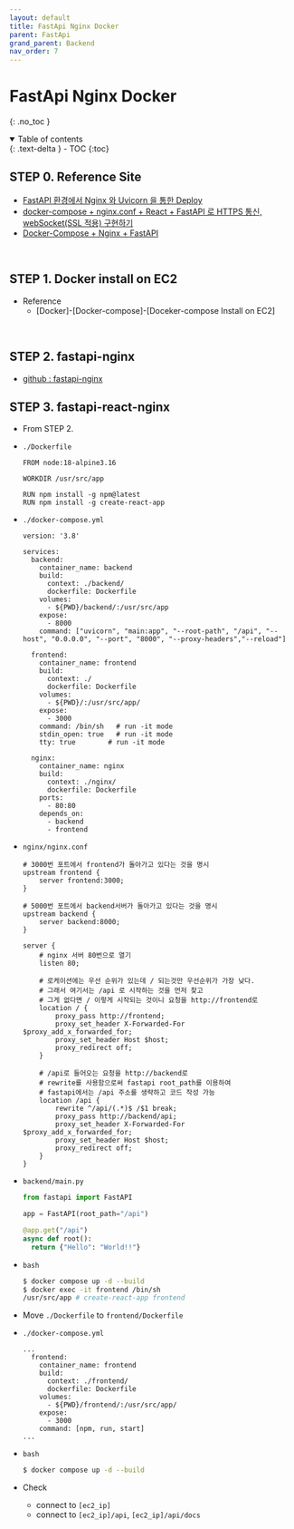 ```yaml
---
layout: default
title: FastApi Nginx Docker
parent: FastApi
grand_parent: Backend
nav_order: 7
---
```


# FastApi Nginx Docker
{: .no_toc }

<details open markdown="block">
  <summary>
    Table of contents
  </summary>
  {: .text-delta }
- TOC
{:toc}
</details>

<!------------------------------------ STEP ------------------------------------>

## STEP 0. Reference Site

* [FastAPI 환경에서 Nginx 와 Uvicorn 을 통한 Deploy](https://sengwoolee.dev/133)
* [docker-compose + nginx.conf + React + FastAPI 로 HTTPS 통신, webSocket(SSL 적용) 구현하기](https://velog.io/@3436rngus/docker-compose-nginx.conf-React-FastAPI-%EB%A1%9C-HTTPS-%ED%86%B5%EC%8B%A0-webSocketSSL-%EC%A0%81%EC%9A%A9-%EA%B5%AC%ED%98%84%ED%95%98%EA%B8%B0)
* [Docker-Compose + Nginx + FastAPI](https://earthlyz9-dev.oopy.io/docker/docker-compose-nginx)


<br>

## STEP 1. Docker install on EC2

* Reference
  * [Docker]-[Docker-compose]-[Doceker-compose Install on EC2]

<br>

## STEP 2. fastapi-nginx

* [github : fastapi-nginx](https://github.com/merucode/form/tree/master/fastapi-nginx)

## STEP 3. fastapi-react-nginx

* From STEP 2.

* `./Dockerfile`

  ```docker
  FROM node:18-alpine3.16
    
  WORKDIR /usr/src/app
    
  RUN npm install -g npm@latest
  RUN npm install -g create-react-app
  ```

* `./docker-compose.yml`

  ```docker
  version: '3.8'

  services:
    backend:
      container_name: backend
      build:
        context: ./backend/
        dockerfile: Dockerfile
      volumes:
        - ${PWD}/backend/:/usr/src/app
      expose:
        - 8000
      command: ["uvicorn", "main:app", "--root-path", "/api", "--host", "0.0.0.0", "--port", "8000", "--proxy-headers","--reload"]
    
    frontend:
      container_name: frontend
      build:
        context: ./
        dockerfile: Dockerfile
      volumes:
        - ${PWD}/:/usr/src/app/
      expose:
        - 3000
      command: /bin/sh   # run -it mode
      stdin_open: true   # run -it mode
      tty: true		   # run -it mode

    nginx:
      container_name: nginx
      build:
        context: ./nginx/
        dockerfile: Dockerfile
      ports:
        - 80:80
      depends_on:
        - backend
        - frontend
  ```

* `nginx/nginx.conf`

  ```nginx
  # 3000번 포트에서 frontend가 돌아가고 있다는 것을 명시
  upstream frontend {
      server frontend:3000;
  }

  # 5000번 포트에서 backend서버가 돌아가고 있다는 것을 명시
  upstream backend {
      server backend:8000;
  }

  server {
      # nginx 서버 80번으로 열기
      listen 80;

      # 로케이션에는 우선 순위가 있는데 / 되는것만 우선순위가 가장 낮다. 
      # 그래서 여기서는 /api 로 시작하는 것을 먼저 찾고
      # 그게 없다면 / 이렇게 시작되는 것이니 요청을 http://frontend로
      location / {
          proxy_pass http://frontend;
          proxy_set_header X-Forwarded-For $proxy_add_x_forwarded_for;
          proxy_set_header Host $host;
          proxy_redirect off;
      }
      
      # /api로 들어오는 요청을 http://backend로
      # rewrite를 사용함으로써 fastapi root_path를 이용하여
      # fastapi에서는 /api 주소를 생략하고 코드 작성 가능 
      location /api {
          rewrite ^/api/(.*)$ /$1 break;
          proxy_pass http://backend/api;
          proxy_set_header X-Forwarded-For $proxy_add_x_forwarded_for;
          proxy_set_header Host $host;
          proxy_redirect off;
      }
  }
  ```

* `backend/main.py`

  ```python
  from fastapi import FastAPI

  app = FastAPI(root_path="/api")

  @app.get("/api")
  async def root():
    return {"Hello": "World!!"}
  ```

* `bash`

  ```bash
  $ docker compose up -d --build
  $ docker exec -it frontend /bin/sh
  /usr/src/app # create-react-app frontend
  ```

* Move `./Dockerfile` to `frontend/Dockerfile`

* `./docker-compose.yml`

  ```docker
  ...
    frontend:
      container_name: frontend
      build:
        context: ./frontend/
        dockerfile: Dockerfile
      volumes:
        - ${PWD}/frontend/:/usr/src/app/
      expose:
        - 3000
      command: [npm, run, start]
  ...
  ```

* `bash`

  ```bash
  $ docker compose up -d --build
  ```

* Check
  * connect to `[ec2_ip]` 
  * connect to `[ec2_ip]/api`, `[ec2_ip]/api/docs`